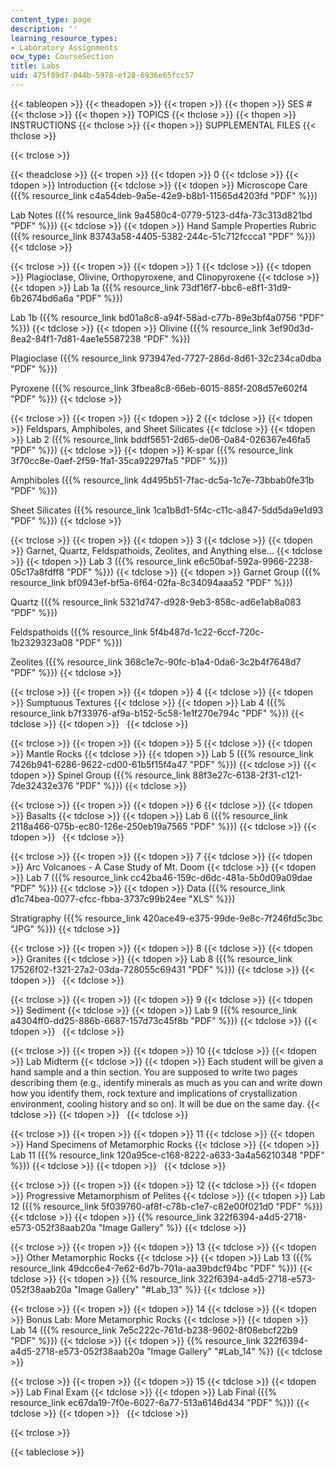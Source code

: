 ```yaml
---
content_type: page
description: ''
learning_resource_types:
- Laboratory Assignments
ocw_type: CourseSection
title: Labs
uid: 475f89d7-044b-5978-ef28-6936e65fcc57
---
```


{{< tableopen >}}
{{< theadopen >}}
{{< tropen >}}
{{< thopen >}}
SES #
{{< thclose >}}
{{< thopen >}}
TOPICS
{{< thclose >}}
{{< thopen >}}
INSTRUCTIONS
{{< thclose >}}
{{< thopen >}}
SUPPLEMENTAL FILES
{{< thclose >}}

{{< trclose >}}

{{< theadclose >}}
{{< tropen >}}
{{< tdopen >}}
0
{{< tdclose >}}
{{< tdopen >}}
Introduction
{{< tdclose >}}
{{< tdopen >}}
Microscope Care ({{% resource_link c4a54deb-9a5e-42e9-b8b1-11565d4203fd "PDF" %}})  
  
Lab Notes ({{% resource_link 9a4580c4-0779-5123-d4fa-73c313d821bd "PDF" %}})
{{< tdclose >}}
{{< tdopen >}}
Hand Sample Properties Rubric ({{% resource_link 83743a58-4405-5382-244c-51c712fccca1 "PDF" %}})
{{< tdclose >}}

{{< trclose >}}
{{< tropen >}}
{{< tdopen >}}
1
{{< tdclose >}}
{{< tdopen >}}
Plagioclase, Olivine, Orthopyroxene, and Clinopyroxene
{{< tdclose >}}
{{< tdopen >}}
Lab 1a ({{% resource_link 73df16f7-bbc6-e8f1-31d9-6b2674bd6a6a "PDF" %}})  
  
Lab 1b ({{% resource_link bd01a8c8-a94f-58ad-c77b-89e3bf4a0756 "PDF" %}})
{{< tdclose >}}
{{< tdopen >}}
Olivine ({{% resource_link 3ef90d3d-8ea2-84f1-7d81-4ae1e5587238 "PDF" %}})  
  
Plagioclase ({{% resource_link 973947ed-7727-286d-8d61-32c234ca0dba "PDF" %}})  
  
Pyroxene ({{% resource_link 3fbea8c8-66eb-6015-885f-208d57e602f4 "PDF" %}})
{{< tdclose >}}

{{< trclose >}}
{{< tropen >}}
{{< tdopen >}}
2
{{< tdclose >}}
{{< tdopen >}}
Feldspars, Amphiboles, and Sheet Silicates
{{< tdclose >}}
{{< tdopen >}}
Lab 2 ({{% resource_link bddf5651-2d65-de06-0a84-026367e46fa5 "PDF" %}})
{{< tdclose >}}
{{< tdopen >}}
K-spar ({{% resource_link 3f70cc8e-0aef-2f59-1fa1-35ca92297fa5 "PDF" %}})  
  
Amphiboles ({{% resource_link 4d495b51-7fac-dc5a-1c7e-73bbab0fe31b "PDF" %}})  
  
Sheet Silicates ({{% resource_link 1ca1b8d1-5f4c-c11c-a847-5dd5da9e1d93 "PDF" %}})
{{< tdclose >}}

{{< trclose >}}
{{< tropen >}}
{{< tdopen >}}
3
{{< tdclose >}}
{{< tdopen >}}
Garnet, Quartz, Feldspathoids, Zeolites, and Anything else…
{{< tdclose >}}
{{< tdopen >}}
Lab 3 ({{% resource_link e6c50baf-592a-9966-2238-05c17a8fdff8 "PDF" %}})
{{< tdclose >}}
{{< tdopen >}}
Garnet Group ({{% resource_link bf0943ef-bf5a-6f64-02fa-8c34094aaa52 "PDF" %}})  
  
Quartz ({{% resource_link 5321d747-d928-9eb3-858c-ad6e1ab8a083 "PDF" %}})  
  
Feldspathoids ({{% resource_link 5f4b487d-1c22-6ccf-720c-1b2329323a08 "PDF" %}})  
  
Zeolites ({{% resource_link 368c1e7c-90fc-b1a4-0da6-3c2b4f7648d7 "PDF" %}})
{{< tdclose >}}

{{< trclose >}}
{{< tropen >}}
{{< tdopen >}}
4
{{< tdclose >}}
{{< tdopen >}}
Sumptuous Textures
{{< tdclose >}}
{{< tdopen >}}
Lab 4 ({{% resource_link b7f33976-af9a-b152-5c58-1e1f270e794c "PDF" %}})
{{< tdclose >}}
{{< tdopen >}}
 
{{< tdclose >}}

{{< trclose >}}
{{< tropen >}}
{{< tdopen >}}
5
{{< tdclose >}}
{{< tdopen >}}
Mantle Rocks
{{< tdclose >}}
{{< tdopen >}}
Lab 5 ({{% resource_link 7426b941-6286-9622-cd00-61b5f15f4a47 "PDF" %}})
{{< tdclose >}}
{{< tdopen >}}
Spinel Group ({{% resource_link 88f3e27c-6138-2f31-c121-7de32432e376 "PDF" %}})
{{< tdclose >}}

{{< trclose >}}
{{< tropen >}}
{{< tdopen >}}
6
{{< tdclose >}}
{{< tdopen >}}
Basalts
{{< tdclose >}}
{{< tdopen >}}
Lab 6 ({{% resource_link 2118a466-075b-ec80-126e-250eb19a7565 "PDF" %}})
{{< tdclose >}}
{{< tdopen >}}
 
{{< tdclose >}}

{{< trclose >}}
{{< tropen >}}
{{< tdopen >}}
7
{{< tdclose >}}
{{< tdopen >}}
Arc Volcanoes - A Case Study of Mt. Doom
{{< tdclose >}}
{{< tdopen >}}
Lab 7 ({{% resource_link cc42ba46-159c-d6dc-481a-5b0d09a09dae "PDF" %}})
{{< tdclose >}}
{{< tdopen >}}
Data ({{% resource_link d1c74bea-0077-cfcc-fbba-3737c99b24ee "XLS" %}})  
  
Stratigraphy ({{% resource_link 420ace49-e375-99de-9e8c-7f246fd5c3bc "JPG" %}})
{{< tdclose >}}

{{< trclose >}}
{{< tropen >}}
{{< tdopen >}}
8
{{< tdclose >}}
{{< tdopen >}}
Granites
{{< tdclose >}}
{{< tdopen >}}
Lab 8 ({{% resource_link 17526f02-f321-27a2-03da-728055c69431 "PDF" %}})
{{< tdclose >}}
{{< tdopen >}}
 
{{< tdclose >}}

{{< trclose >}}
{{< tropen >}}
{{< tdopen >}}
9
{{< tdclose >}}
{{< tdopen >}}
Sediment
{{< tdclose >}}
{{< tdopen >}}
Lab 9 ({{% resource_link a4304ff0-dd25-886b-6687-157d73c45f8b "PDF" %}})
{{< tdclose >}}
{{< tdopen >}}
 
{{< tdclose >}}

{{< trclose >}}
{{< tropen >}}
{{< tdopen >}}
10
{{< tdclose >}}
{{< tdopen >}}
Lab Midterm
{{< tdclose >}}
{{< tdopen >}}
Each student will be given a hand sample and a thin section. You are supposed to write two pages describing them (e.g., identify minerals as much as you can and write down how you identify them, rock texture and implications of crystallization environment, cooling history and so on). It will be due on the same day.
{{< tdclose >}}
{{< tdopen >}}
 
{{< tdclose >}}

{{< trclose >}}
{{< tropen >}}
{{< tdopen >}}
11
{{< tdclose >}}
{{< tdopen >}}
Hand Specimens of Metamorphic Rocks
{{< tdclose >}}
{{< tdopen >}}
Lab 11 ({{% resource_link 120a95ce-c168-8222-a633-3a4a56210348 "PDF" %}})
{{< tdclose >}}
{{< tdopen >}}
 
{{< tdclose >}}

{{< trclose >}}
{{< tropen >}}
{{< tdopen >}}
12
{{< tdclose >}}
{{< tdopen >}}
Progressive Metamorphism of Pelites
{{< tdclose >}}
{{< tdopen >}}
Lab 12 ({{% resource_link 5f039760-af8f-c78b-c1e7-c82e00f021d0 "PDF" %}})
{{< tdclose >}}
{{< tdopen >}}
{{% resource_link 322f6394-a4d5-2718-e573-052f38aab20a "Image Gallery" %}}
{{< tdclose >}}

{{< trclose >}}
{{< tropen >}}
{{< tdopen >}}
13
{{< tdclose >}}
{{< tdopen >}}
Other Metamorphic Rocks
{{< tdclose >}}
{{< tdopen >}}
Lab 13 ({{% resource_link 49dcc6e4-7e62-6d7b-701a-aa39bdcf94bc "PDF" %}})
{{< tdclose >}}
{{< tdopen >}}
{{% resource_link 322f6394-a4d5-2718-e573-052f38aab20a "Image Gallery" "#Lab_13" %}}
{{< tdclose >}}

{{< trclose >}}
{{< tropen >}}
{{< tdopen >}}
14
{{< tdclose >}}
{{< tdopen >}}
Bonus Lab: More Metamorphic Rocks
{{< tdclose >}}
{{< tdopen >}}
Lab 14 ({{% resource_link 7e5c222c-761d-b238-9602-8f08ebcf22b9 "PDF" %}})
{{< tdclose >}}
{{< tdopen >}}
{{% resource_link 322f6394-a4d5-2718-e573-052f38aab20a "Image Gallery" "#Lab_14" %}}
{{< tdclose >}}

{{< trclose >}}
{{< tropen >}}
{{< tdopen >}}
15
{{< tdclose >}}
{{< tdopen >}}
Lab Final Exam
{{< tdclose >}}
{{< tdopen >}}
Lab Final ({{% resource_link ec67da19-7f0e-6027-6a77-513a6146d434 "PDF" %}})
{{< tdclose >}}
{{< tdopen >}}
 
{{< tdclose >}}

{{< trclose >}}

{{< tableclose >}}